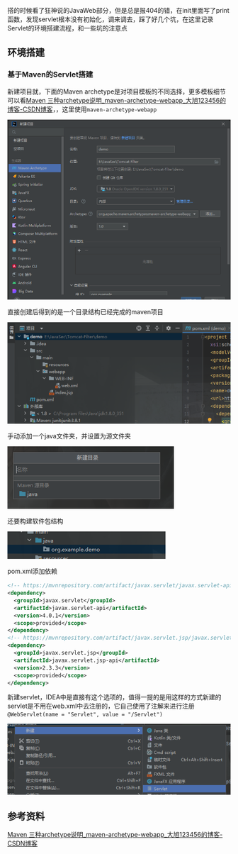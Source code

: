 搭的时候看了狂神说的JavaWeb部分，但是总是报404的错，在init里面写了print函数，发现servlet根本没有初始化，调来调去，踩了好几个坑，在这里记录Servlet的环境搭建流程，和一些坑的注意点

## 环境搭建
### 基于Maven的Servlet搭建
新建项目就，下面的Maven archetype是对项目模板的不同选择，更多模板细节可以看[Maven 三种archetype说明_maven-archetype-webapp_大旭123456的博客-CSDN博客](https://blog.csdn.net/cx1110162/article/details/78297654)，，这里使用`maven-archetype-webapp`

![](attachments/Pasted%20image%2020230312143315.png)

直接创建后得到的是一个目录结构已经完成的maven项目

![](attachments/Pasted%20image%2020230312143709.png)

手动添加一个java文件夹，并设置为源文件夹

![](attachments/Pasted%20image%2020230312143919.png)

还要构建软件包结构

![](attachments/Pasted%20image%2020230312144736.png)

pom.xml添加依赖

```xml
<!-- https://mvnrepository.com/artifact/javax.servlet/javax.servlet-api -->  
<dependency>  
  <groupId>javax.servlet</groupId>  
  <artifactId>javax.servlet-api</artifactId>  
  <version>4.0.1</version>  
  <scope>provided</scope>  
</dependency>  
<!-- https://mvnrepository.com/artifact/javax.servlet.jsp/javax.servlet.jsp-api -->  
<dependency>  
  <groupId>javax.servlet.jsp</groupId>  
  <artifactId>javax.servlet.jsp-api</artifactId>  
  <version>2.3.3</version>  
  <scope>provided</scope>  
</dependency>
```

新建servlet，IDEA中是直接有这个选项的，值得一提的是用这样的方式新建的servlet是不用在web.xml中去注册的，它自己使用了注解来进行注册
`@WebServlet(name = "Servlet", value = "/Servlet")`

![](attachments/Pasted%20image%2020230312145414.png)

## 参考资料
[Maven 三种archetype说明_maven-archetype-webapp_大旭123456的博客-CSDN博客](https://blog.csdn.net/cx1110162/article/details/78297654)

